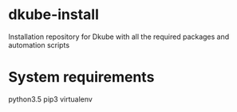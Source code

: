 # dkube-install
Installation repository for Dkube with all the required packages and automation scripts

# System requirements
python3.5
pip3
virtualenv
